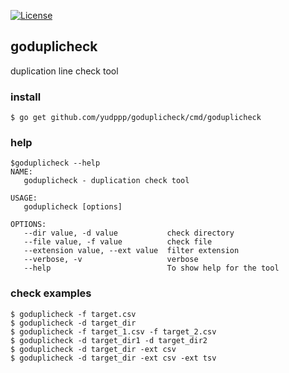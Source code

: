 [![License](http://img.shields.io/:license-mit-brightgreen.svg?style=flat-square)](http://yudppp.mit-license.org)


## goduplicheck
duplication line check tool

### install

```
$ go get github.com/yudppp/goduplicheck/cmd/goduplicheck
```

### help

```
$goduplicheck --help
NAME:
   goduplicheck - duplication check tool

USAGE:
   goduplicheck [options]

OPTIONS:
   --dir value, -d value           check directory
   --file value, -f value          check file
   --extension value, --ext value  filter extension
   --verbose, -v                   verbose
   --help                          To show help for the tool
```


### check examples

```
$ goduplicheck -f target.csv
$ goduplicheck -d target_dir
$ goduplicheck -f target_1.csv -f target_2.csv
$ goduplicheck -d target_dir1 -d target_dir2
$ goduplicheck -d target_dir -ext csv
$ goduplicheck -d target_dir -ext csv -ext tsv
```